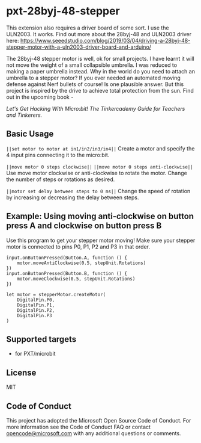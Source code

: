# pxt-28byj-48-stepper

This extension also requires a driver board of some sort. I use the ULN2003. It works. 
Find out more about the 28byj-48 and ULN2003 driver here: 
https://www.seeedstudio.com/blog/2019/03/04/driving-a-28byj-48-stepper-motor-with-a-uln2003-driver-board-and-arduino/

The 28byj-48 stepper motor is well, ok for small projects. I have learnt it will not move the weight of a small collapsible umbrella. I was reduced to making a paper umbrella instead. Why in the world do you need to attach an umbrella to a stepper motor? If you ever needed an automated moving defense against Nerf bullets of course! Is one plausible answer. But this project is inspired by the drive to achieve total protection from the sun. Find out in the upcoming book - 

_Let's Get Hacking With Micro:bit! The Tinkercademy Guide for Teachers and Tinkerers._

## Basic Usage

`||set motor to motor at in1/in2/in3/in4||`
Create a motor and specify the 4 input pins connecting it to the micro:bit.

`||move motor 0 steps clockwise||`
`||move motor 0 steps anti-clockwise||`
Use move motor clockwise or anti-clockwise to rotate the motor. Change the number of steps or rotations as desired.

`||motor set delay between steps to 0 ms||`
Change the speed of rotation by increasing or decreasing the delay between steps.

## Example: Using moving anti-clockwise on button press A and clockwise on button press B

Use this program to get your stepper motor moving! Make sure your stepper motor is connected to pins P0, P1, P2 and P3 in that order. 

```
input.onButtonPressed(Button.A, function () {
    motor.moveAntiClockwise(0.5, stepUnit.Rotations)
})
input.onButtonPressed(Button.B, function () {
    motor.moveClockwise(0.5, stepUnit.Rotations)
})

let motor = stepperMotor.createMotor(
    DigitalPin.P0,
    DigitalPin.P1,
    DigitalPin.P2,  
    DigitalPin.P3
)
```

## Supported targets

* for PXT/microbit

## License
MIT

## Code of Conduct
This project has adopted the Microsoft Open Source Code of Conduct. For more information see the Code of Conduct FAQ or contact opencode@microsoft.com with any additional questions or comments.
